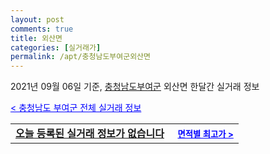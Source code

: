 ```yaml
---
layout: post
comments: true
title: 외산면
categories: [실거래가]
permalink: /apt/충청남도부여군외산면
---
```


2021년 09월 06일 기준, <a href="/apt/충청남도부여군">충청남도부여군</a> 외산면 한달간 실거래 정보

<a style="color: blue;" href="/apt/충청남도부여군">< 충청남도 부여군 전체 실거래 정보</a>
<!---- start ---->
<table>
  <tr>
    <td colspan="4" style="font-weight: bold;"><a href="/apt/충청남도부여군외산면{name_without_space}">오늘 등록된 실거래 정보가 없습니다</a> &nbsp;&nbsp;&nbsp; <a style="color: blue; font-size: smaller;" href="/apt/충청남도부여군외산면{name_without_space}">면적별 최고가 ></a></td>
  </tr>
    
</table>
<!---- end ---->
    